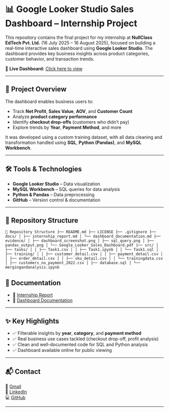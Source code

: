 # 📊 Google Looker Studio Sales Dashboard – Internship Project

This repository contains the final project for my internship at **NullClass EdTech Pvt. Ltd.** (16 July 2025 – 16 August 2025), focused on building a real-time interactive sales dashboard using **Google Looker Studio**. The dashboard provides key business insights across product categories, customer behavior, and transaction trends.

🔗 **Live Dashboard:** [Click here to view](https://lookerstudio.google.com/s/hNlcRJtDlZU)

---

## 🚀 Project Overview

The dashboard enables business users to:
- Track **Net Profit**, **Sales Value**, **AOV**, and **Customer Count**
- Analyze **product category performance**
- Identify **checkout drop-offs** (customers who didn’t pay)
- Explore trends by **Year**, **Payment Method**, and more

It was developed using a custom training dataset, with all data cleaning and transformation handled using **SQL**, **Python (Pandas)**, and **MySQL Workbench**.

---

## 🛠 Tools & Technologies

- **Google Looker Studio** – Data visualization
- **MySQL Workbench** – SQL queries for data analysis
- **Python & Pandas** – Data preprocessing
- **GitHub** – Version control & documentation

---

## 📂 Repository Structure

<pre><code>📁 Repository Structure ├── README.md ├── LICENSE ├── .gitignore ├── docs/ │ ├── internship_report.md │ └── dashboard_documentation.md ├── evidence/ │ ├── dashboard_screenshot.png │ ├── sql_query.png │ ├── pandas_output.png │ └── Google_Looker_Sales_Dashboard.pdf ├── src/ │ ├── tasks/ │ │ ├── Task1.csv │ │ ├── Task1.ipynb │ │ └── Task1.sql │ ├── training/ │ │ ├── customer_detail.csv │ │ ├── payment_detail.csv │ │ ├── order_detail.csv │ │ ├── sku_detail.csv │ │ └── trainingdata.csv │ ├── customers_no_payment_2022.csv │ ├── database.sql │ └── mergingandanalysis.ipynb </code></pre>

## 📄 Documentation

- 📘 [Internship Report](docs/internship_report.md)
- 📗 [Dashboard Documentation](docs/dashboard_documentation.md)

---

## ✨ Key Highlights

- ✅ Filterable insights by **year**, **category**, and **payment method**
- ✅ Real business use cases tackled (checkout drop-off, profit analysis)
- ✅ Clean and well-documented code for SQL and Python analysis
- ✅ Dashboard available online for public viewing

---

## 📬 Contact
📧 [Gmail](mailto:xrahman088@gmail.com)  
💼 [LinkedIn](https://www.linkedin.com/in/%20rayan-rahman-xt67)  
💻 [GitHub](https://github.com/xt67)



---


